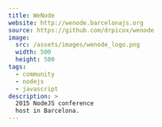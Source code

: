 ```yaml
---
title: WeNode
website: http://wenode.barcelonajs.org
source: https://github.com/drpicox/wenode
image:
  src: /assets/images/wenode_logo.png
  width: 500
  height: 500
tags:
  - community
  - nodejs
  - javascript
description: >
  2015 NodeJS conference
  host in Barcelona.
---
```

